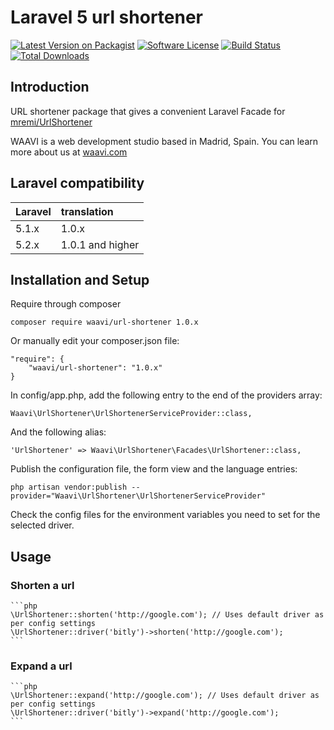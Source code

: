# Laravel 5 url shortener

[![Latest Version on Packagist](https://img.shields.io/packagist/v/waavi/url-shortener.svg?style=flat-square)](https://packagist.org/packages/waavi/url-shortener)
[![Software License](https://img.shields.io/badge/license-MIT-brightgreen.svg?style=flat-square)](LICENSE.md)
[![Build Status](https://img.shields.io/travis/Waavi/url-shortener/master.svg?style=flat-square)](https://travis-ci.org/Waavi/url-shortener)
[![Total Downloads](https://img.shields.io/packagist/dt/waavi/url-shortener.svg?style=flat-square)](https://packagist.org/packages/waavi/url-shortener)

## Introduction

URL shortener package that gives a convenient Laravel Facade for [mremi/UrlShortener](https://github.com/mremi/UrlShortener)

WAAVI is a web development studio based in Madrid, Spain. You can learn more about us at [waavi.com](http://waavi.com)

## Laravel compatibility

 Laravel  | translation
:---------|:----------
 5.1.x    | 1.0.x
 5.2.x    | 1.0.1 and higher

## Installation and Setup

Require through composer

    composer require waavi/url-shortener 1.0.x

Or manually edit your composer.json file:

    "require": {
        "waavi/url-shortener": "1.0.x"
    }

In config/app.php, add the following entry to the end of the providers array:

    Waavi\UrlShortener\UrlShortenerServiceProvider::class,

And the following alias:

    'UrlShortener' => Waavi\UrlShortener\Facades\UrlShortener::class,

Publish the configuration file, the form view and the language entries:

    php artisan vendor:publish --provider="Waavi\UrlShortener\UrlShortenerServiceProvider"

Check the config files for the environment variables you need to set for the selected driver.

## Usage

### Shorten a url

    ```php
    \UrlShortener::shorten('http://google.com'); // Uses default driver as per config settings
    \UrlShortener::driver('bitly')->shorten('http://google.com');
    ```

### Expand a url

    ```php
    \UrlShortener::expand('http://google.com'); // Uses default driver as per config settings
    \UrlShortener::driver('bitly')->expand('http://google.com');
    ```
